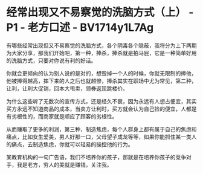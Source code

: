 # 经常出现又不易察觉的洗脑方式（上） - P1 - 老方口述 - BV1714y1L7Ag

有哪些经常出现但又不易察觉的洗脑方式，各个阴毒各个隐蔽，我将分为上下两期为大家分享，那我们开始吧，第一种，捧杀，捧杀就是拍马屁，它是一种简单好用的洗脑方式，只要对你说有利的好话。

你就会更倾向的认为别人说的是对的，想毁掉一个人的时候，你就无限制的捧他，他被捧得越高，摔下来的人之后也就越惨，捧杀其实在职场中尤为常见，第二种，让利，让利大促销，回本大甩卖，领券返现跳楼价。

为什么这些听了无数次的宣传方式，还是经久不衰，因为永远有人想占便宜，其实买方永远不知道商品的成本，当卖方让利时，买方就会认为自己捡的便宜，人都是有劣根性的，而商家就是顺应了顾客的劣根性。

从而赚取了更多的利润，第三种，制造焦虑，每个人群身上都有属于自己的焦虑和痛点，比如女生爱美，男人好那一口，父母望子成龙等等，如果你能抓住某一类人的痛点，去制造焦虑，你就可以轻易的操控他的行为。

某教育机构的一句广告语，我们不培养你的孩子，那就是在培养你孩子的竞争对手，我是老方，穷人的美就是赚钱，关注我。

